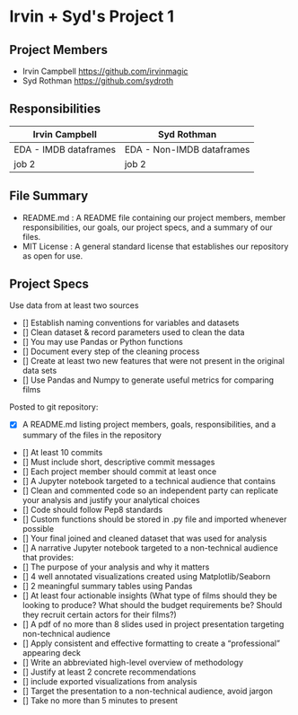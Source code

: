 # Irvin + Syd's Project 1

## Project Members
  - Irvin Campbell https://github.com/irvinmagic
  - Syd Rothman https://github.com/sydroth
  
## Responsibilities

Irvin Campbell | Syd Rothman
------------ | -------------
EDA - IMDB dataframes | EDA - Non-IMDB dataframes
job 2 | job 2

## File Summary
 - README.md : A README file containing our project members, member responsibilities, our goals, our project specs, and a summary of our files.
 - MIT License : A general standard license that establishes our repository as open for use.
  
## Project Specs
 Use data from at least two sources

 - [] Establish naming conventions for variables and datasets
 - [] Clean dataset & record parameters used to clean the data
 - [] You may use Pandas or Python functions
 - [] Document every step of the cleaning process
 - [] Create at least two new features that were not present in the original data sets
 - [] Use Pandas and Numpy to generate useful metrics for comparing films

 Posted to git repository:

 - [X]  A README.md listing project members, goals, responsibilities, and a summary of the files in the repository
 - [] At least 10 commits
 - []  Must include short, descriptive commit messages
 - []  Each project member should commit at least once
 - []  A Jupyter notebook targeted to a technical audience that contains
 - []  Clean and commented code so an independent party can replicate your analysis and justify your analytical choices
 - []  Code should follow Pep8 standards
 - []  Custom functions should be stored in .py file and imported whenever possible
 - []  Your final joined and cleaned dataset that was used for analysis
 - []  A narrative Jupyter notebook targeted to a non-technical audience that provides:
 - []  The purpose of your analysis and why it matters
 - []  4 well annotated visualizations created using Matplotlib/Seaborn
 - []  2 meaningful summary tables using Pandas
 - []  At least four actionable insights (What type of films should they be looking to produce? What should the budget         requirements be? Should they recruit certain actors for their films?)
 - []  A pdf of no more than 8 slides used in project presentation targeting non-technical audience
 - []  Apply consistent and effective formatting to create a “professional” appearing deck
 - [] Write an abbreviated high-level overview of methodology
 - []  Justify at least 2 concrete recommendations
 - []  include exported visualizations from analysis
 - []  Target the presentation to a non-technical audience, avoid jargon
 - []  Take no more than 5 minutes to present
